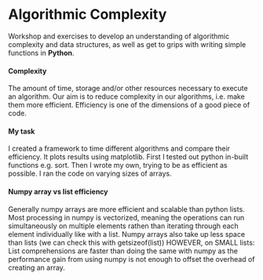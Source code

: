 # Algorithmic Complexity

Workshop and exercises to develop an understanding of algorithmic complexity and data structures, as well as get to grips with writing simple functions in **Python**.

#### Complexity

The amount of time, storage and/or other resources necessary to execute an algorithm. Our aim is to reduce complexity in our algorithms, i.e. make them more efficient. Efficiency is one of the dimensions of a good piece of code.

#### My task

I created a framework to time different algorithms and compare their efficiency. It plots results using matplotlib. First I tested out python in-built functions e.g. sort. Then I wrote my own, trying to be as efficient as possible. I ran the code on varying sizes of arrays.

#### Numpy array vs list efficiency

Generally numpy arrays are more efficient and scalable than python lists. Most processing in numpy is vectorized, meaning the operations can run simultaneously on multiple elements rathen than iterating through each element individually like with a list. Numpy arrays also take up less space than lists (we can check this with getsizeof(list))
HOWEVER, on SMALL lists: List comprehensions are faster than doing the same with numpy as the performance gain from using numpy is not enough to offset the overhead of creating an array.
